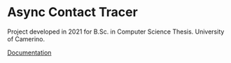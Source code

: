 # Async Contact Tracer

Project developed in 2021 for B.Sc. in Computer Science Thesis. University of Camerino.

[Documentation](docs/Rete_di_tracciamento_anonimo_con_bluetooth_Elaborato_finale___Tesi_Sperimentale.pdf)
